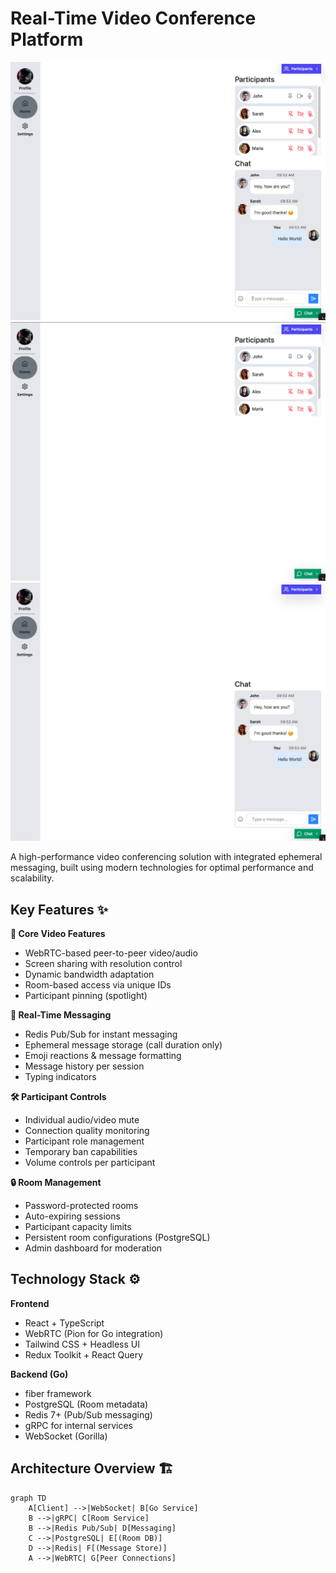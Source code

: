 # Real-Time Video Conference Platform

![App Preview](./previews/1.png)
![App Preview](./previews/2.png)
![App Preview](./previews/3.png)

A high-performance video conferencing solution with integrated ephemeral messaging, built using modern technologies for optimal performance and scalability.

## Key Features ✨

**🎥 Core Video Features**

- WebRTC-based peer-to-peer video/audio
- Screen sharing with resolution control
- Dynamic bandwidth adaptation
- Room-based access via unique IDs
- Participant pinning (spotlight)

**💬 Real-Time Messaging**

- Redis Pub/Sub for instant messaging
- Ephemeral message storage (call duration only)
- Emoji reactions & message formatting
- Message history per session
- Typing indicators

**🛠️ Participant Controls**

- Individual audio/video mute
- Connection quality monitoring
- Participant role management
- Temporary ban capabilities
- Volume controls per participant

**🔒 Room Management**

- Password-protected rooms
- Auto-expiring sessions
- Participant capacity limits
- Persistent room configurations (PostgreSQL)
- Admin dashboard for moderation

## Technology Stack ⚙️

**Frontend**

- React + TypeScript
- WebRTC (Pion for Go integration)
- Tailwind CSS + Headless UI
- Redux Toolkit + React Query

**Backend (Go)**

- fiber framework
- PostgreSQL (Room metadata)
- Redis 7+ (Pub/Sub messaging)
- gRPC for internal services
- WebSocket (Gorilla)

## Architecture Overview 🏗️

```mermaid
graph TD
    A[Client] -->|WebSocket| B[Go Service]
    B -->|gRPC| C[Room Service]
    B -->|Redis Pub/Sub| D[Messaging]
    C -->|PostgreSQL| E[(Room DB)]
    D -->|Redis| F[(Message Store)]
    A -->|WebRTC| G[Peer Connections]
```
